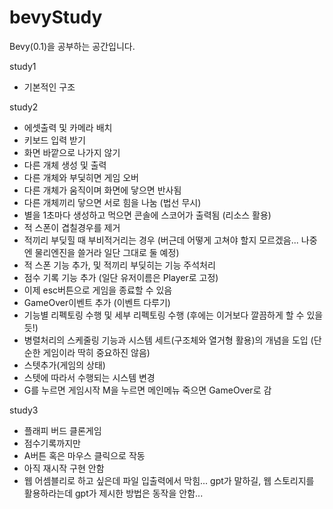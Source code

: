 # bevyStudy
Bevy(0.1)을 공부하는 공간입니다.

study1
- 기본적인 구조

study2
- 에셋출력 및 카메라 배치
- 키보드 입력 받기
- 화면 바깥으로 나가지 않기
- 다른 개체 생성 및 출력
- 다른 개체와 부딫히면 게임 오버
- 다른 개체가 움직이며 화면에 닿으면 반사됨
- 다른 개체끼리 닿으면 서로 힘을 나눔 (법선 무시)
- 별을 1초마다 생성하고 먹으면 콘솔에 스코어가 출력됨 (리소스 활용)
- 적 스폰이 겹칠경우를 제거
- 적끼리 부딪힐 때 부비적거리는 경우 (버근데 어떻게 고쳐야 할지 모르겠음... 나중엔 물리엔진을 쓸거라 일단 그대로 둘 예정)
- 적 스폰 기능 추가, 및 적끼리 부딪히는 기능 주석처리
- 점수 기록 기능 추가 (일단 유저이름은 Player로 고정)
- 이제 esc버튼으로 게임을 종료할 수 있음
- GameOver이벤트 추가 (이벤트 다루기)
- 기능별 리펙토링 수행 및 세부 리펙토링 수행 (후에는 이거보다 깔끔하게 할 수 있을 듯!)
- 병렬처리의 스케줄링 기능과 시스템 세트(구조체와 열거형 활용)의 개념을 도입 (단순한 게임이라 딱히 중요하진 않음)
- 스텟추가(게임의 상태)
- 스텟에 따라서 수행되는 시스템 변경
- G를 누르면 게임시작 M을 누르면 메인메뉴 죽으면 GameOver로 감

study3
- 플래피 버드 클론게임
- 점수기록까지만
- A버튼 혹은 마우스 클릭으로 작동
- 아직 재시작 구현 안함
- 웹 어셈블리로 하고 싶은데 파일 입출력에서 막힘... gpt가 말하길, 웹 스토리지를 활용하라는데 gpt가 제시한 방법은 동작을 안함...